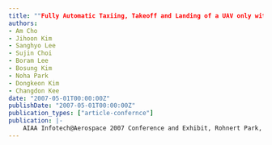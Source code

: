 ```yaml
---
title: ""Fully Automatic Taxiing, Takeoff and Landing of a UAV only with a Single-Antenna GPS Receiver”"
authors:
- Am Cho
- Jihoon Kim
- Sanghyo Lee
- Sujin Choi
- Boram Lee
- Bosung Kim
- Noha Park
- Dongkeon Kim
- Changdon Kee
date: "2007-05-01T00:00:00Z"
publishDate: "2007-05-01T00:00:00Z"
publication_types: ["article-confernce"]
publication: |-
    AIAA Infotech@Aerospace 2007 Conference and Exhibit, Rohnert Park, California, USA, May 2007
---
```

